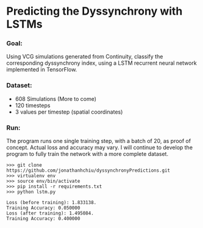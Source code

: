 # Predicting the Dyssynchrony with LSTMs

### Goal: 
Using VCG simulations generated from Continuity, classify the corresponding dyssynchrony index, using
a LSTM recurrent neural network implemented in TensorFlow.

### Dataset:
* 608 Simulations (More to come)
* 120 timesteps 
* 3 values per timestep (spatial coordinates)

### Run:
The program runs one single training step, with a batch of 20, as proof of concept. Actual loss and 
accuracy may vary. I will continue to develop the program to fully train the network with a more complete dataset.
``` 
>>> git clone https://github.com/jonathanhchiu/dyssynchronyPredictions.git
>>> virtualenv env
>>> source env/bin/activate
>>> pip install -r requirements.txt
>>> python lstm.py

Loss (before training): 1.833138.
Training Accuracy: 0.050000
Loss (after training): 1.495084.
Training Accuracy: 0.400000
```
